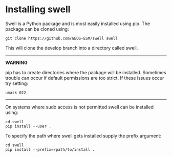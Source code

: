 # Installing swell

Swell is a Python package and is most easily installed using pip. The package can be cloned using:

```
git clone https://github.com/GEOS-ESM/swell swell
```

This will clone the develop branch into a directory called swell.

---
**WARNING**

pip has to create directories where the package will be installed. Sometimes trouble can occur if
default permissions are too strict. If these issues occur try setting:

```
umask 022
```

---

On systems where sudo access is not permitted swell can be installed using:
```
cd swell
pip install --user .
```

To specify the path where swell gets installed supply the prefix argument:
```
cd swell
pip install --prefix=/path/to/install .
```
